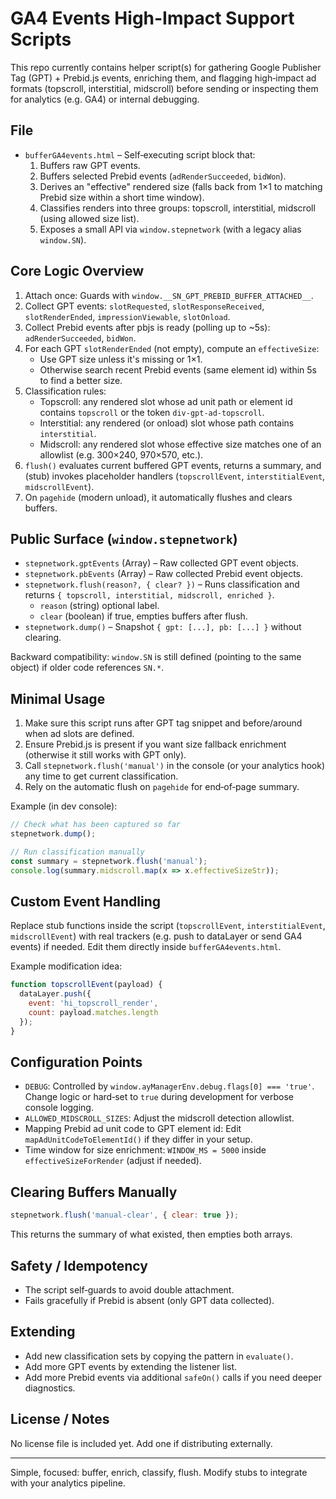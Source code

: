 # GA4 Events High-Impact Support Scripts

This repo currently contains helper script(s) for gathering Google Publisher Tag (GPT) + Prebid.js events, enriching them, and flagging high‑impact ad formats (topscroll, interstitial, midscroll) before sending or inspecting them for analytics (e.g. GA4) or internal debugging.

## File
- `bufferGA4events.html` – Self‑executing script block that:
  1. Buffers raw GPT events.
  2. Buffers selected Prebid events (`adRenderSucceeded`, `bidWon`).
  3. Derives an "effective" rendered size (falls back from 1×1 to matching Prebid size within a short time window).
  4. Classifies renders into three groups: topscroll, interstitial, midscroll (using allowed size list).
  5. Exposes a small API via `window.stepnetwork` (with a legacy alias `window.SN`).

## Core Logic Overview
1. Attach once: Guards with `window.__SN_GPT_PREBID_BUFFER_ATTACHED__`.
2. Collect GPT events: `slotRequested`, `slotResponseReceived`, `slotRenderEnded`, `impressionViewable`, `slotOnload`.
3. Collect Prebid events after pbjs is ready (polling up to ~5s): `adRenderSucceeded`, `bidWon`.
4. For each GPT `slotRenderEnded` (not empty), compute an `effectiveSize`:
   - Use GPT size unless it's missing or 1×1.
   - Otherwise search recent Prebid events (same element id) within 5s to find a better size.
5. Classification rules:
   - Topscroll: any rendered slot whose ad unit path or element id contains `topscroll` or the token `div-gpt-ad-topscroll`.
   - Interstitial: any rendered (or onload) slot whose path contains `interstitial`.
   - Midscroll: any rendered slot whose effective size matches one of an allowlist (e.g. 300×240, 970×570, etc.).
6. `flush()` evaluates current buffered GPT events, returns a summary, and (stub) invokes placeholder handlers (`topscrollEvent`, `interstitialEvent`, `midscrollEvent`).
7. On `pagehide` (modern unload), it automatically flushes and clears buffers.

## Public Surface (`window.stepnetwork`)
- `stepnetwork.gptEvents` (Array) – Raw collected GPT event objects.
- `stepnetwork.pbEvents` (Array) – Raw collected Prebid event objects.
- `stepnetwork.flush(reason?, { clear? })` – Runs classification and returns `{ topscroll, interstitial, midscroll, enriched }`.
  - `reason` (string) optional label.
  - `clear` (boolean) if true, empties buffers after flush.
- `stepnetwork.dump()` – Snapshot `{ gpt: [...], pb: [...] }` without clearing.

Backward compatibility: `window.SN` is still defined (pointing to the same object) if older code references `SN.*`.

## Minimal Usage
1. Make sure this script runs after GPT tag snippet and before/around when ad slots are defined.
2. Ensure Prebid.js is present if you want size fallback enrichment (otherwise it still works with GPT only).
3. Call `stepnetwork.flush('manual')` in the console (or your analytics hook) any time to get current classification.
4. Rely on the automatic flush on `pagehide` for end‑of‑page summary.

Example (in dev console):
```js
// Check what has been captured so far
stepnetwork.dump();

// Run classification manually
const summary = stepnetwork.flush('manual');
console.log(summary.midscroll.map(x => x.effectiveSizeStr));
```

## Custom Event Handling
Replace stub functions inside the script (`topscrollEvent`, `interstitialEvent`, `midscrollEvent`) with real trackers (e.g. push to dataLayer or send GA4 events) if needed. Edit them directly inside `bufferGA4events.html`.

Example modification idea:
```js
function topscrollEvent(payload) {
  dataLayer.push({
    event: 'hi_topscroll_render',
    count: payload.matches.length
  });
}
```

## Configuration Points
- `DEBUG`: Controlled by `window.ayManagerEnv.debug.flags[0] === 'true'`. Change logic or hard‑set to `true` during development for verbose console logging.
- `ALLOWED_MIDSCROLL_SIZES`: Adjust the midscroll detection allowlist.
- Mapping Prebid ad unit code to GPT element id: Edit `mapAdUnitCodeToElementId()` if they differ in your setup.
- Time window for size enrichment: `WINDOW_MS = 5000` inside `effectiveSizeForRender` (adjust if needed).

## Clearing Buffers Manually
```js
stepnetwork.flush('manual-clear', { clear: true });
```
This returns the summary of what existed, then empties both arrays.

## Safety / Idempotency
- The script self‑guards to avoid double attachment.
- Fails gracefully if Prebid is absent (only GPT data collected).

## Extending
- Add new classification sets by copying the pattern in `evaluate()`.
- Add more GPT events by extending the listener list.
- Add more Prebid events via additional `safeOn()` calls if you need deeper diagnostics.

## License / Notes
No license file is included yet. Add one if distributing externally.

---
Simple, focused: buffer, enrich, classify, flush. Modify stubs to integrate with your analytics pipeline.